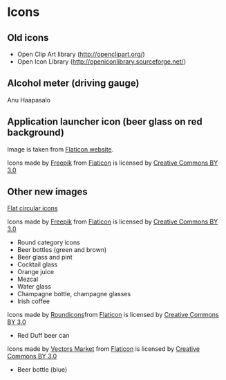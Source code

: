 # Icons

## Old icons
* Open Clip Art library (http://openclipart.org/) 
* Open Icon Library (http://openiconlibrary.sourceforge.net/)

## Alcohol meter (driving gauge)
Anu Haapasalo

## Application launcher icon (beer glass on red background)
Image is taken from [Flaticon website](https://www.flaticon.com/free-icon/beer_168557).

Icons made by [Freepik](http://www.freepik.com) from 
[Flaticon](https://www.flaticon.com/) is licensed by 
[Creative Commons BY 3.0](http://creativecommons.org/licenses/by/3.0/)

## Other new images
[Flat circular icons](https://www.flaticon.com/family/flat_circular/flat)

Icons made by [Freepik](http://www.freepik.com) from 
[Flaticon](https://www.flaticon.com/) is licensed by 
[Creative Commons BY 3.0](http://creativecommons.org/licenses/by/3.0/)
- Round category icons
- Beer bottles (green and brown)
- Beer glass and pint
- Cocktail glass
- Orange juice
- Mezcal
- Water glass
- Champagne bottle, champagne glasses
- Irish coffee

Icons made by [Roundicons](https://www.flaticon.com/authors/roundicons)from 
[Flaticon](https://www.flaticon.com/) is licensed by 
[Creative Commons BY 3.0](http://creativecommons.org/licenses/by/3.0/)
- Red Duff beer can 

Icons made by [Vectors Market](https://www.flaticon.com/authors/vectors-market) from 
[Flaticon](https://www.flaticon.com/) is licensed by 
[Creative Commons BY 3.0](http://creativecommons.org/licenses/by/3.0/)
- Beer bottle (blue)

